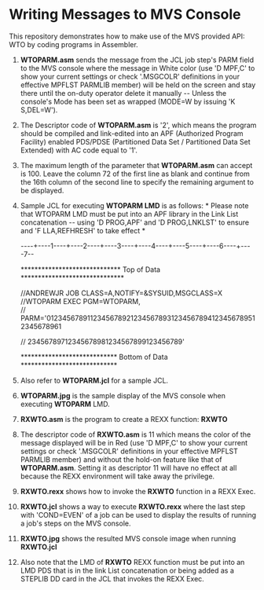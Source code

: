 # Writing Messages to MVS Console 

This repository demonstrates how to make use of the MVS provided API: WTO by coding programs in Assembler.

1. **WTOPARM.asm** sends the message from the JCL job step's PARM field to the MVS console where the message in White color (use 'D MPF,C' to show your current settings or check '.MSGCOLR' definitions in your effective MPFLST PARMLIB member) will be held on the screen and stay there until the on-duty operator delete it manually -- Unless the console's Mode has been set as wrapped (MODE=W by issuing 'K S,DEL=W'). 

2. The Descriptor code of **WTOPARM.asm** is '2', which means the program should be compiled and link-edited into an APF (Authorized Program Facility) enabled PDS/PDSE (Partitioned Data Set / Partitioned Data Set Extended) with AC code equal to '1'.

3. The maximum length of the parameter that **WTOPARM.asm** can accept is 100. Leave the column 72 of the first line as blank and continue from the 16th column of the second line to specify the remaining argument to be displayed.

4. Sample JCL for executing **WTOPARM LMD** is as follows: * Please note that WTOPARM LMD must be put into an APF library in the Link List concatenation -- using 'D PROG,APF' and 'D PROG,LNKLST' to ensure and 'F LLA,REFHRESH' to take effect * 

	----+----1----+----2----+----3----+----4----+----5----+----6----+----7--

	***************************** Top of Data ******************************

	//ANDREWJR  JOB  CLASS=A,NOTIFY=&SYSUID,MSGCLASS=X                      
	//WTOPARM   EXEC PGM=WTOPARM,                                           
	// PARM='01234567891123456789212345678931234567894123456789512345678961 

	//             23456789712345678981234567899123456789' 
                 
	**************************** Bottom of Data **************************** 

5. Also refer to **WTOPARM.jcl** for a sample JCL.

6. **WTOPARM.jpg** is the sample display of the MVS console when executing **WTOPARM** LMD. 

7. **RXWTO.asm** is the program to create a REXX function: **RXWTO**

8. The descriptor code of **RXWTO.asm** is 11 which means the color of the message displayed will be in Red (use 'D MPF,C' to show your current settings or check '.MSGCOLR' definitions in your effective MPFLST PARMLIB member) and without the hold-on feature like that of **WTOPARM.asm**. Setting it as descriptor 11 will have no effect at all because the REXX environment will take away the privilege. 

9. **RXWTO.rexx** shows how to invoke the **RXWTO** function in a REXX Exec.
 
10. **RXWTO.jcl** shows a way to execute **RXWTO.rexx** where the last step with 'COND=EVEN' of a job can be used to display the results of running a job's steps on the MVS console.

11. **RXWTO.jpg** shows the resulted MVS console image when running **RXWTO.jcl**

12. Also note that the LMD of **RXWTO** REXX function must be put into an LMD PDS that is in the link List concatenation or being added as a STEPLIB DD card in the JCL that invokes the REXX Exec. 
